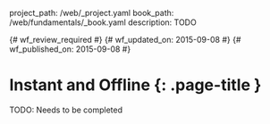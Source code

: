 project_path: /web/_project.yaml
book_path: /web/fundamentals/_book.yaml
description: TODO

{# wf_review_required #}
{# wf_updated_on: 2015-09-08 #}
{# wf_published_on: 2015-09-08 #}

# Instant and Offline {: .page-title }

TODO: Needs to be completed
